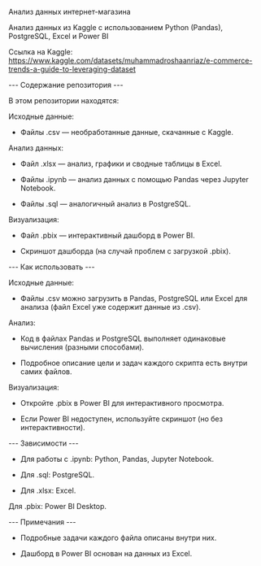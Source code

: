 Анализ данных интернет-магазина

Анализ данных из Kaggle с использованием Python (Pandas), PostgreSQL, Excel и Power BI

Ссылка на Kaggle: https://www.kaggle.com/datasets/muhammadroshaanriaz/e-commerce-trends-a-guide-to-leveraging-dataset

--- Содержание репозитория ---

В этом репозитории находятся:

Исходные данные:

* Файлы .csv — необработанные данные, скачанные с Kaggle.

Анализ данных:

* Файл .xlsx — анализ, графики и сводные таблицы в Excel.

* Файлы .ipynb — анализ данных с помощью Pandas через Jupyter Notebook.

* Файлы .sql — аналогичный анализ в PostgreSQL.

Визуализация:

* Файл .pbix — интерактивный дашборд в Power BI.

* Скриншот дашборда (на случай проблем с загрузкой .pbix).

--- Как использовать ---

Исходные данные:

* Файлы .csv можно загрузить в Pandas, PostgreSQL или Excel для анализа (файл Excel уже содержит данные из .csv).

Анализ:

* Код в файлах Pandas и PostgreSQL выполняет одинаковые вычисления (разными способами).

* Подробное описание цели и задач каждого скрипта есть внутри самих файлов.

Визуализация:

* Откройте .pbix в Power BI для интерактивного просмотра.

* Если Power BI недоступен, используйте скриншот (но без интерактивности).

--- Зависимости ---

* Для работы с .ipynb: Python, Pandas, Jupyter Notebook.

* Для .sql: PostgreSQL.

* Для .xlsx: Excel.

Для .pbix: Power BI Desktop.

--- Примечания ---

* Подробные задачи каждого файла описаны внутри них.

* Дашборд в Power BI основан на данных из Excel.
